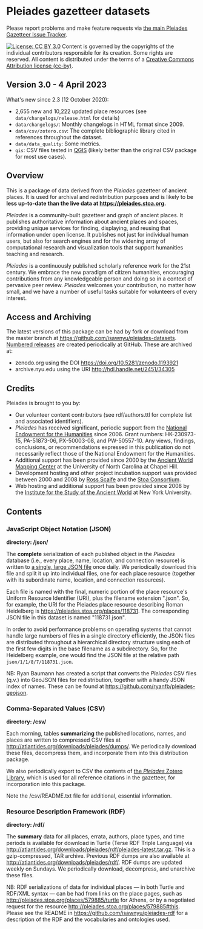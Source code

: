 # Pleiades gazetteer datasets

Please report problems and make feature requests via [the main Pleiades Gazetteer Issue Tracker](https://github.com/isawnyu/pleiades-gazetteer/issues/).

[![License: CC BY 3.0](https://licensebuttons.net/l/by/3.0/80x15.png)](https://creativecommons.org/licenses/by/3.0/) Content is governed by the copyrights of the individual contributors responsible for its creation. Some rights are reserved. All content is distributed under the terms of a [Creative Commons Attribution license (cc-by)](https://creativecommons.org/licenses/by/3.0/).

## Version 3.0 - 4 April 2023

What's new since 2.3 (12 October 2020):

- 2,655 new and 10,222 updated place resources (see `data/changelogs/release.html` for details)
- `data/changelogs/`: Monthly changelogs in HTML format since 2009.
- `data/csv/zotero.csv`: The complete bibliographic library cited in references throughout the dataset.
- `data/data_quality`: Some metrics.
- `gis`: CSV files tested in [QGIS](https://www.qgis.org/en/site/) (likely better than the original CSV package for most use cases).

## Overview

This is a package of data derived from the _Pleiades_ gazetteer of ancient places. It is used for archival and redistribution purposes and is likely to be __less up-to-date than the live data at https://pleiades.stoa.org.__

_Pleiades_ is a community-built gazetteer and graph of ancient places. It
publishes authoritative information about ancient places and spaces,
providing unique services for finding, displaying, and reusing that
information under open license. It publishes not just for individual human
users, but also for search engines and for the widening array of
computational research and visualization tools that support humanities
teaching and research.

_Pleiades_ is a continuously published scholarly reference work for the 21st
century. We embrace the new paradigm of citizen humanities, encouraging
contributions from any knowledgeable person and doing so in a context of
pervasive peer review. _Pleiades_ welcomes your contribution, no matter how
small, and we have a number of useful tasks suitable for volunteers of every
interest.

## Access and Archiving

The latest versions of this package can be had by fork or download from the master branch at https://github.com/isawnyu/pleiades-datasets. [Numbered releases](https://github.com/isawnyu/pleiades-datasets/releases) are created periodically at GitHub. These are archived at:

 - zenodo.org using the DOI https://doi.org/10.5281/zenodo.1193921
 - archive.nyu.edu using the URI http://hdl.handle.net/2451/34305

## Credits

Pleiades is brought to you by:

  * Our volunteer content contributors (see rdf/authors.ttl for complete list 
    and associated identifiers).
  * _Pleiades_ has received significant, periodic support from the [National 
    Endowment for the Humanities](https://www.neh.gov) since 2006. Grant numbers: HK-230973-15, 
    PA-51873-06, PX-50003-08, and PW-50557-10. Any views, findings, 
    conclusions, or recommendations expressed in this publication do not 
    necessarily reflect those of the National Endowment for the Humanities.
  * Additional support has been provided since 2000 by the [Ancient World 
    Mapping Center](https://awmc.unc.edu) at the University of North Carolina at Chapel Hill.
  * Development hosting and other project incubation support was provided 
    between 2000 and 2008 by [Ross Scaife](https://en.wikipedia.org/wiki/Ross_Scaife) and the [Stoa Consortium](http://www.stoa.org/).
  * Web hosting and additional support has been provided since 2008 by the 
    [Institute for the Study of the Ancient World](http://isaw.nyu.edu) at New York University.

## Contents

### JavaScript Object Notation (JSON)

__directory: /json/__

The __complete__ serialization of each published object in the _Pleiades_ database (i.e., every place, name, location, and connection resource) is written to [a single, large JSON file](http://atlantides.org/downloads/pleiades/json/) once daily. We periodically download this file and split it up into individual files, one for each place resource (together with its subordinate name, location, and connection resources). 

Each file is named with the final, numeric portion of the place resource's Uniform Resource Identifier (URI), plus the filename extension ".json". So, for example, the URI for the Pleiades place resource describing Roman Heidelberg is https://pleiades.stoa.org/places/118731. The corresponding JSON file in this dataset is named "118731.json". 

In order to avoid performance problems on operating systems that cannot handle large numbers of files in a single directory efficiently, the JSON files are distributed throughout a hierarchical directory structure using each of the first few digits in the base filename as a subdirectory. So, for the Heidelberg example, one would find the JSON file at the relative path ```json/1/1/8/7/118731.json```.

NB: Ryan Baumann has created a script that converts the _Pleiades_ CSV files (q.v.) into GeoJSON files for redistribution, together with a handy JSON index of names. These can be found at https://github.com/ryanfb/pleiades-geojson.

### Comma-Separated Values (CSV)

__directory: /csv/__

Each morning, tables __summarizing__ the published locations, names, and places are written to compressed CSV files at
http://atlantides.org/downloads/pleiades/dumps/. We periodically download these files, decompress them, and incorporate them into this distribution package.

We also periodically export to CSV the contents of [the _Pleiades_ Zotero Library](https://www.zotero.org/groups/2533/pleiades?), which is used for all reference citations in the gazetteer, for incorporation into this package. 

Note the /csv/README.txt file for additional, essential information.


### Resource Description Framework (RDF)

__directory: /rdf/__

The __summary__ data for all places, errata, authors, place types, and time periods
is available for download in Turtle (Terse RDF Triple Language) via
http://atlantides.org/downloads/pleiades/rdf/pleiades-latest.tar.gz. This is a
gzip-compressed, TAR archive. Previous RDF dumps are also available at
http://atlantides.org/downloads/pleiades/rdf/. RDF dumps are updated weekly on
Sundays. We periodically download, decompress, and unarchive these files. 

NB: RDF serializations of data for individual places — in both Turtle and
RDF/XML syntax — can be had from links on the place pages, such as
http://pleiades.stoa.org/places/579885/turtle for Athens, or by a negotiated
request for the resource http://pleiades.stoa.org/places/579885#this. Please
see the README in https://github.com/isawnyu/pleiades-rdf for a description of
the RDF and the vocabularies and ontologies used.

